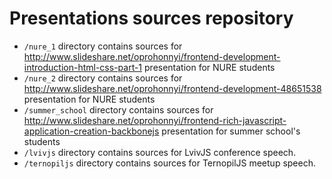 # Presentations sources repository

- `/nure_1` directory contains sources for http://www.slideshare.net/oprohonnyi/frontend-development-introduction-html-css-part-1 presentation for NURE students
- `/nure_2` directory contains sources for http://www.slideshare.net/oprohonnyi/frontend-development-48651538 presentation for NURE students
- `/summer_school` directory contains sources for http://www.slideshare.net/oprohonnyi/frontend-rich-javascript-application-creation-backbonejs presentation for summer school's students
- `/lvivjs` directory contains sources for LvivJS conference speech.
- `/ternopiljs` directory contains sources for TernopilJS meetup speech.